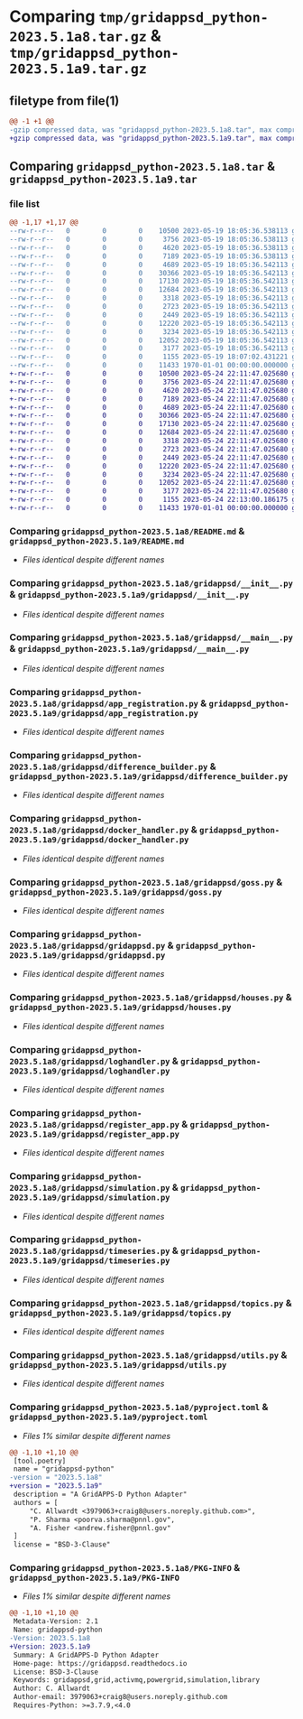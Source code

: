 # Comparing `tmp/gridappsd_python-2023.5.1a8.tar.gz` & `tmp/gridappsd_python-2023.5.1a9.tar.gz`

## filetype from file(1)

```diff
@@ -1 +1 @@
-gzip compressed data, was "gridappsd_python-2023.5.1a8.tar", max compression
+gzip compressed data, was "gridappsd_python-2023.5.1a9.tar", max compression
```

## Comparing `gridappsd_python-2023.5.1a8.tar` & `gridappsd_python-2023.5.1a9.tar`

### file list

```diff
@@ -1,17 +1,17 @@
--rw-r--r--   0        0        0    10500 2023-05-19 18:05:36.538113 gridappsd_python-2023.5.1a8/README.md
--rw-r--r--   0        0        0     3756 2023-05-19 18:05:36.538113 gridappsd_python-2023.5.1a8/gridappsd/__init__.py
--rw-r--r--   0        0        0     4620 2023-05-19 18:05:36.538113 gridappsd_python-2023.5.1a8/gridappsd/__main__.py
--rw-r--r--   0        0        0     7189 2023-05-19 18:05:36.538113 gridappsd_python-2023.5.1a8/gridappsd/app_registration.py
--rw-r--r--   0        0        0     4689 2023-05-19 18:05:36.542113 gridappsd_python-2023.5.1a8/gridappsd/difference_builder.py
--rw-r--r--   0        0        0    30366 2023-05-19 18:05:36.542113 gridappsd_python-2023.5.1a8/gridappsd/docker_handler.py
--rw-r--r--   0        0        0    17130 2023-05-19 18:05:36.542113 gridappsd_python-2023.5.1a8/gridappsd/goss.py
--rw-r--r--   0        0        0    12684 2023-05-19 18:05:36.542113 gridappsd_python-2023.5.1a8/gridappsd/gridappsd.py
--rw-r--r--   0        0        0     3318 2023-05-19 18:05:36.542113 gridappsd_python-2023.5.1a8/gridappsd/houses.py
--rw-r--r--   0        0        0     2723 2023-05-19 18:05:36.542113 gridappsd_python-2023.5.1a8/gridappsd/loghandler.py
--rw-r--r--   0        0        0     2449 2023-05-19 18:05:36.542113 gridappsd_python-2023.5.1a8/gridappsd/register_app.py
--rw-r--r--   0        0        0    12220 2023-05-19 18:05:36.542113 gridappsd_python-2023.5.1a8/gridappsd/simulation.py
--rw-r--r--   0        0        0     3234 2023-05-19 18:05:36.542113 gridappsd_python-2023.5.1a8/gridappsd/timeseries.py
--rw-r--r--   0        0        0    12052 2023-05-19 18:05:36.542113 gridappsd_python-2023.5.1a8/gridappsd/topics.py
--rw-r--r--   0        0        0     3177 2023-05-19 18:05:36.542113 gridappsd_python-2023.5.1a8/gridappsd/utils.py
--rw-r--r--   0        0        0     1155 2023-05-19 18:07:02.431221 gridappsd_python-2023.5.1a8/pyproject.toml
--rw-r--r--   0        0        0    11433 1970-01-01 00:00:00.000000 gridappsd_python-2023.5.1a8/PKG-INFO
+-rw-r--r--   0        0        0    10500 2023-05-24 22:11:47.025680 gridappsd_python-2023.5.1a9/README.md
+-rw-r--r--   0        0        0     3756 2023-05-24 22:11:47.025680 gridappsd_python-2023.5.1a9/gridappsd/__init__.py
+-rw-r--r--   0        0        0     4620 2023-05-24 22:11:47.025680 gridappsd_python-2023.5.1a9/gridappsd/__main__.py
+-rw-r--r--   0        0        0     7189 2023-05-24 22:11:47.025680 gridappsd_python-2023.5.1a9/gridappsd/app_registration.py
+-rw-r--r--   0        0        0     4689 2023-05-24 22:11:47.025680 gridappsd_python-2023.5.1a9/gridappsd/difference_builder.py
+-rw-r--r--   0        0        0    30366 2023-05-24 22:11:47.025680 gridappsd_python-2023.5.1a9/gridappsd/docker_handler.py
+-rw-r--r--   0        0        0    17130 2023-05-24 22:11:47.025680 gridappsd_python-2023.5.1a9/gridappsd/goss.py
+-rw-r--r--   0        0        0    12684 2023-05-24 22:11:47.025680 gridappsd_python-2023.5.1a9/gridappsd/gridappsd.py
+-rw-r--r--   0        0        0     3318 2023-05-24 22:11:47.025680 gridappsd_python-2023.5.1a9/gridappsd/houses.py
+-rw-r--r--   0        0        0     2723 2023-05-24 22:11:47.025680 gridappsd_python-2023.5.1a9/gridappsd/loghandler.py
+-rw-r--r--   0        0        0     2449 2023-05-24 22:11:47.025680 gridappsd_python-2023.5.1a9/gridappsd/register_app.py
+-rw-r--r--   0        0        0    12220 2023-05-24 22:11:47.025680 gridappsd_python-2023.5.1a9/gridappsd/simulation.py
+-rw-r--r--   0        0        0     3234 2023-05-24 22:11:47.025680 gridappsd_python-2023.5.1a9/gridappsd/timeseries.py
+-rw-r--r--   0        0        0    12052 2023-05-24 22:11:47.025680 gridappsd_python-2023.5.1a9/gridappsd/topics.py
+-rw-r--r--   0        0        0     3177 2023-05-24 22:11:47.025680 gridappsd_python-2023.5.1a9/gridappsd/utils.py
+-rw-r--r--   0        0        0     1155 2023-05-24 22:13:00.186175 gridappsd_python-2023.5.1a9/pyproject.toml
+-rw-r--r--   0        0        0    11433 1970-01-01 00:00:00.000000 gridappsd_python-2023.5.1a9/PKG-INFO
```

### Comparing `gridappsd_python-2023.5.1a8/README.md` & `gridappsd_python-2023.5.1a9/README.md`

 * *Files identical despite different names*

### Comparing `gridappsd_python-2023.5.1a8/gridappsd/__init__.py` & `gridappsd_python-2023.5.1a9/gridappsd/__init__.py`

 * *Files identical despite different names*

### Comparing `gridappsd_python-2023.5.1a8/gridappsd/__main__.py` & `gridappsd_python-2023.5.1a9/gridappsd/__main__.py`

 * *Files identical despite different names*

### Comparing `gridappsd_python-2023.5.1a8/gridappsd/app_registration.py` & `gridappsd_python-2023.5.1a9/gridappsd/app_registration.py`

 * *Files identical despite different names*

### Comparing `gridappsd_python-2023.5.1a8/gridappsd/difference_builder.py` & `gridappsd_python-2023.5.1a9/gridappsd/difference_builder.py`

 * *Files identical despite different names*

### Comparing `gridappsd_python-2023.5.1a8/gridappsd/docker_handler.py` & `gridappsd_python-2023.5.1a9/gridappsd/docker_handler.py`

 * *Files identical despite different names*

### Comparing `gridappsd_python-2023.5.1a8/gridappsd/goss.py` & `gridappsd_python-2023.5.1a9/gridappsd/goss.py`

 * *Files identical despite different names*

### Comparing `gridappsd_python-2023.5.1a8/gridappsd/gridappsd.py` & `gridappsd_python-2023.5.1a9/gridappsd/gridappsd.py`

 * *Files identical despite different names*

### Comparing `gridappsd_python-2023.5.1a8/gridappsd/houses.py` & `gridappsd_python-2023.5.1a9/gridappsd/houses.py`

 * *Files identical despite different names*

### Comparing `gridappsd_python-2023.5.1a8/gridappsd/loghandler.py` & `gridappsd_python-2023.5.1a9/gridappsd/loghandler.py`

 * *Files identical despite different names*

### Comparing `gridappsd_python-2023.5.1a8/gridappsd/register_app.py` & `gridappsd_python-2023.5.1a9/gridappsd/register_app.py`

 * *Files identical despite different names*

### Comparing `gridappsd_python-2023.5.1a8/gridappsd/simulation.py` & `gridappsd_python-2023.5.1a9/gridappsd/simulation.py`

 * *Files identical despite different names*

### Comparing `gridappsd_python-2023.5.1a8/gridappsd/timeseries.py` & `gridappsd_python-2023.5.1a9/gridappsd/timeseries.py`

 * *Files identical despite different names*

### Comparing `gridappsd_python-2023.5.1a8/gridappsd/topics.py` & `gridappsd_python-2023.5.1a9/gridappsd/topics.py`

 * *Files identical despite different names*

### Comparing `gridappsd_python-2023.5.1a8/gridappsd/utils.py` & `gridappsd_python-2023.5.1a9/gridappsd/utils.py`

 * *Files identical despite different names*

### Comparing `gridappsd_python-2023.5.1a8/pyproject.toml` & `gridappsd_python-2023.5.1a9/pyproject.toml`

 * *Files 1% similar despite different names*

```diff
@@ -1,10 +1,10 @@
 [tool.poetry]
 name = "gridappsd-python"
-version = "2023.5.1a8"
+version = "2023.5.1a9"
 description = "A GridAPPS-D Python Adapter"
 authors = [
     "C. Allwardt <3979063+craig8@users.noreply.github.com>",
     "P. Sharma <poorva.sharma@pnnl.gov",
     "A. Fisher <andrew.fisher@pnnl.gov"
 ]
 license = "BSD-3-Clause"
```

### Comparing `gridappsd_python-2023.5.1a8/PKG-INFO` & `gridappsd_python-2023.5.1a9/PKG-INFO`

 * *Files 1% similar despite different names*

```diff
@@ -1,10 +1,10 @@
 Metadata-Version: 2.1
 Name: gridappsd-python
-Version: 2023.5.1a8
+Version: 2023.5.1a9
 Summary: A GridAPPS-D Python Adapter
 Home-page: https://gridappsd.readthedocs.io
 License: BSD-3-Clause
 Keywords: gridappsd,grid,activmq,powergrid,simulation,library
 Author: C. Allwardt
 Author-email: 3979063+craig8@users.noreply.github.com
 Requires-Python: >=3.7.9,<4.0
```

